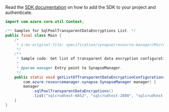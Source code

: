 Read the [SDK documentation](https://github.com/Azure/azure-sdk-for-java/blob/azure-resourcemanager-synapse_1.0.0-beta.6/sdk/synapse/azure-resourcemanager-synapse/README.md) on how to add the SDK to your project and authenticate.

```java
import com.azure.core.util.Context;

/** Samples for SqlPoolTransparentDataEncryptions List. */
public final class Main {
    /*
     * x-ms-original-file: specification/synapse/resource-manager/Microsoft.Synapse/stable/2021-06-01/examples/GetSqlPoolTransparentDataEncryptionList.json
     */
    /**
     * Sample code: Get list of transparent data encryption configurations of a SQL Analytics pool.
     *
     * @param manager Entry point to SynapseManager.
     */
    public static void getListOfTransparentDataEncryptionConfigurationsOfASQLAnalyticsPool(
        com.azure.resourcemanager.synapse.SynapseManager manager) {
        manager
            .sqlPoolTransparentDataEncryptions()
            .list("sqlcrudtest-6852", "sqlcrudtest-2080", "sqlcrudtest-9187", Context.NONE);
    }
}
```
